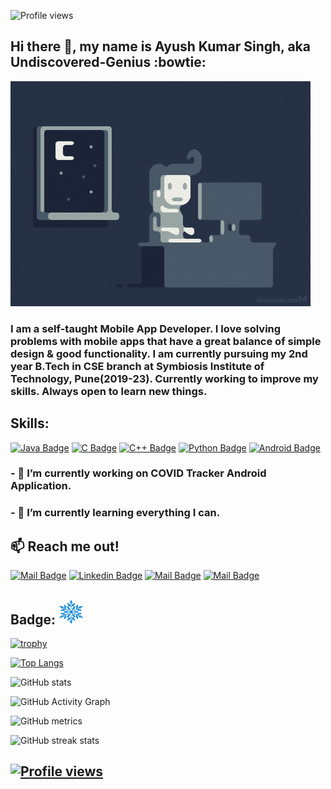 ![Profile views](https://gpvc.arturio.dev/undiscovered-genius)  

## Hi there 👋, my name is Ayush Kumar Singh, aka Undiscovered-Genius :bowtie:
<img src='res\night.gif' class="center">

### I am a self-taught Mobile App Developer. I love solving problems with mobile apps that have a great balance of simple design & good functionality. I am currently pursuing my 2nd year B.Tech in CSE branch at Symbiosis Institute of Technology, Pune(2019-23). Currently working to improve my skills. Always open to learn new things.

## Skills: 
[![Java Badge](https://img.shields.io/badge/-Java-61DBFB?style=for-the-badge&labelColor=black&logo=java&logoColor=61DBFB)](#)    [![C Badge](https://img.shields.io/badge/-C-F0DB4F?style=for-the-badge&labelColor=black&logo=c&logoColor=F0DB4F)](#)    [![C++ Badge](https://img.shields.io/badge/-C++-e535ab?style=for-the-badge&labelColor=black&logo=c%2B%2B&logoColor=e535ab)](#)    [![Python Badge](https://img.shields.io/badge/-Python-007acc?style=for-the-badge&labelColor=black&logo=python&logoColor=007acc)](#)    [![Android Badge](https://img.shields.io/badge/-Android-3C873A?style=for-the-badge&labelColor=black&logo=android&logoColor=3C873A)](#)
<br>

### - 🔭 I’m currently working on COVID Tracker Android Application. 
### - 🌱 I’m currently learning everything I can. 


## :mailbox: Reach me out!

[![Mail Badge](https://img.shields.io/badge/-undiscovered_genius-darkgreen?style=flat&labelColor=darkgreen&logo=github&logoColor=white)](https://github.com/undiscovered-genius)  [![Linkedin Badge](https://img.shields.io/badge/-Ayush-0e76a8?style=flat&labelColor=0e76a8&logo=linkedin&logoColor=white)](https://www.linkedin.com/in/-ayush-kumar-singh/) [![Mail Badge](https://img.shields.io/badge/-@undiscovered__genius_-e84393?style=flat&labelColor=e84393&logo=instagram&logoColor=white)](https://www.instagram.com/undiscovered__genius_/) [![Mail Badge](https://img.shields.io/badge/-ayushksingh7-c0392b?style=flat&labelColor=c0392b&logo=gmail&logoColor=white)](mailto:ayushksingh7@gmail.com)
<br>

## Badge: <a href='https://archiveprogram.github.com/'><img src='https://raw.githubusercontent.com/acervenky/animated-github-badges/master/assets/acbadge.gif' width='40' height='40'></a> 

[![trophy](https://github-profile-trophy.vercel.app/?username=undiscovered-genius)](https://github.com/ryo-ma/github-profile-trophy)

[![Top Langs](https://github-readme-stats.vercel.app/api/top-langs/?username=undiscovered-genius&theme=blue-green)](https://github.com/anuraghazra/github-readme-stats)

![GitHub stats](https://github-readme-stats.vercel.app/api?username=undiscovered-genius&show_icons=true&theme=blue-green)  

![GitHub Activity Graph](https://activity-graph.herokuapp.com/graph?username=undiscovered-genius)  

![GitHub metrics](https://metrics.lecoq.io/undiscovered-genius)  

![GitHub streak stats](https://github-readme-streak-stats.herokuapp.com/?user=undiscovered-genius&theme=blue-green)  

## [![Profile views](https://visitor-badge.glitch.me/badge?page_id=undiscovered-genius.undiscovered-genius)](https://github.com/undiscovered-genius)


